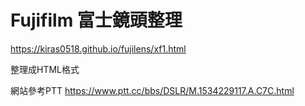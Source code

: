 # Fujifilm 富士鏡頭整理
https://kiras0518.github.io/fujilens/xf1.html

整理成HTML格式

網站參考PTT https://www.ptt.cc/bbs/DSLR/M.1534229117.A.C7C.html
